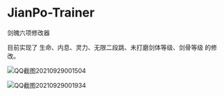 # JianPo-Trainer
剑魄六项修改器

目前实现了 生命、内息、灵力、无限二段跳、未打磨剑体等级、剑骨等级 的修改。

![QQ截图20210929001504](https://user-images.githubusercontent.com/91541821/135127376-6076f7f2-8cf3-4461-9742-230d5d37fc96.png)

![QQ截图20210929001934](https://user-images.githubusercontent.com/91541821/135127405-7fa34e0d-d787-4ec6-b066-c11d3a65c86f.png)
